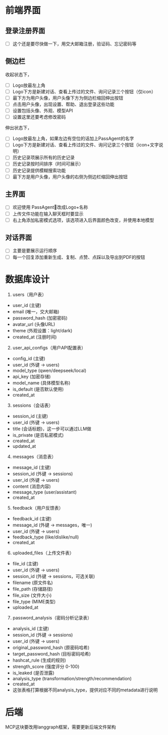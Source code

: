 # 前端界面

## 登录注册界面
- [ ] 这个还是要尽快做一下，用交大邮箱注册，验证码、忘记密码等

## 侧边栏

收起状态下，
- [ ] Logo放最左上角
- [ ] Logo下方是新建对话、查看上传过的文件、询问记录三个按钮（仅icon）
- [ ] 最下方为用户头像，用户头像下方为侧边栏缩回伸出按钮
- [ ] 点击用户头像，出现设置、帮助、退出登录这些功能
- [ ] 设置包括头像、外观、模型API
- [ ] 设置这里还要考虑修改密码

伸出状态下，
- [ ] Logo放最左上角，如果左边有空位的话加上PassAgent的名字
- [ ] Logo下方是新建对话、查看上传过的文件、询问记录三个按钮（icon+文字说明）
- [ ] 历史记录项展示所有的历史记录
- [ ] 历史记录按时间排序（时间可展示）
- [ ] 历史记录提供模糊搜索功能
- [ ] 最下方是用户头像，用户头像的右侧为侧边栏缩回伸出按钮

## 主界面
- [ ] 欢迎使用 PassAgent🤗改成Logo+名称
- [ ] 上传文件功能在输入聊天框时要显示
- [ ] 右上角添加私密模式选项，该选项进入后界面颜色改变，并使用本地模型

## 对话界面
- [ ] 主要是要展示运行顺序
- [ ] 每一个回复添加重新生成、复制、点赞、点踩以及导出到PDF的按钮

# 数据库设计

1. users（用户表）
- user_id (主键)
- email (唯一，交大邮箱)
- password_hash (加密密码)
- avatar_url (头像URL)
- theme (外观设置：light/dark)
- created_at (注册时间)
2. user_api_configs（用户API配置表）
- config_id (主键)
- user_id (外键 → users)
- model_type (qwen/deepseek/local)
- api_key (加密存储)
- model_name (具体模型名称)
- is_default (是否默认使用)
- created_at
3. sessions（会话表）
- session_id (主键)
- user_id (外键 → users)
- title (会话标题)，这一步可以通过LLM做
- is_private (是否私密模式)
- created_at
- updated_at
4. messages（消息表）
- message_id (主键)
- session_id (外键 → sessions)
- user_id (外键 → users)
- content (消息内容)
- message_type (user/assistant)
- created_at
5. feedback（用户反馈表）
- feedback_id (主键)
- message_id (外键 → messages，唯一)
- user_id (外键 → users)
- feedback_type (like/dislike/null)
- created_at
6. uploaded_files（上传文件表）
- file_id (主键)
- user_id (外键 → users)
- session_id (外键 → sessions，可选关联)
- filename (原文件名)
- file_path (存储路径)
- file_size (文件大小)
- file_type (MIME类型)
- uploaded_at
7. password_analysis（密码分析记录表）
- analysis_id (主键)
- session_id (外键 → sessions)
- user_id (外键 → users)
- original_password_hash (原密码哈希)
- target_password_hash (目标密码哈希)
- hashcat_rule (生成的规则)
- strength_score (强度评分 0-100)
- is_leaked (是否泄露)
- analysis_type (transformation/strength/recommendation)
- created_at
- 这张表格打算根据不同analysis_type，提供对应不同的metadata进行说明


# 后端

MCP这块要改用langgraph框架，需要更新后端文件架构